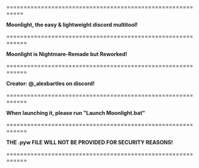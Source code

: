 ===========================================================

**Moonlight, the easy & lightweight discord multitool!**

============================================================

**Moonlight is Nightmare-Remade but Reworked!**

============================================================

**Creator: @_alexbartles on discord!**

============================================================

**When launching it, please run "Launch Moonlight.bat"**

============================================================

**THE .pyw FILE WILL NOT BE PROVIDED FOR SECURITY REASONS!**

============================================================

